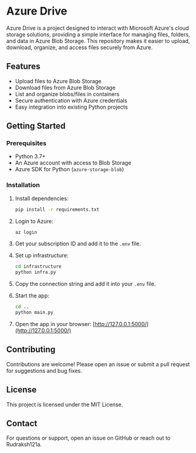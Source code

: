 # Azure Drive

Azure Drive is a project designed to interact with Microsoft Azure's cloud storage solutions, providing a simple interface for managing files, folders, and data in Azure Blob Storage. This repository makes it easier to upload, download, organize, and access files securely from Azure.

## Features

- Upload files to Azure Blob Storage
- Download files from Azure Blob Storage
- List and organize blobs/files in containers
- Secure authentication with Azure credentials
- Easy integration into existing Python projects

## Getting Started

### Prerequisites

- Python 3.7+
- An Azure account with access to Blob Storage
- Azure SDK for Python (`azure-storage-blob`)

### Installation

1. Install dependencies:
    ```bash
    pip install -r requirements.txt
    ```

2. Login to Azure:
    ```bash
    az login
    ```

3. Get your subscription ID and add it to the `.env` file.

4. Set up infrastructure:
    ```bash
    cd infrastructure
    python infra.py
    ```

5. Copy the connection string and add it into your `.env` file.

6. Start the app:
    ```bash
    cd ..
    python main.py
    ```

7. Open the app in your browser: [http://127.0.0.1:5000/](http://127.0.0.1:5000/)

## Contributing

Contributions are welcome! Please open an issue or submit a pull request for suggestions and bug fixes.

## License

This project is licensed under the MIT License.

## Contact

For questions or support, open an issue on GitHub or reach out to Rudraksh121a.
